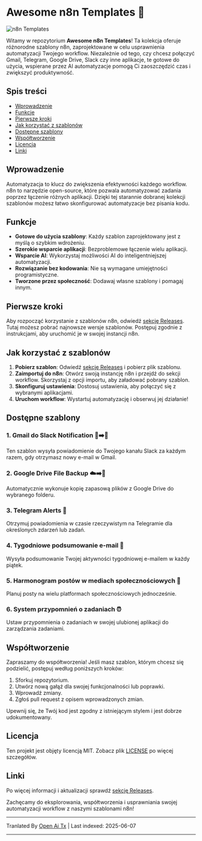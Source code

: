 # Awesome n8n Templates 🚀

![n8n Templates](https://img.shields.io/badge/n8n%20Templates-Awesome-brightgreen)

Witamy w repozytorium **Awesome n8n Templates**! Ta kolekcja oferuje różnorodne szablony n8n, zaprojektowane w celu usprawnienia automatyzacji Twojego workflow. Niezależnie od tego, czy chcesz połączyć Gmail, Telegram, Google Drive, Slack czy inne aplikacje, te gotowe do użycia, wspierane przez AI automatyzacje pomogą Ci zaoszczędzić czas i zwiększyć produktywność.

## Spis treści

- [Wprowadzenie](#wprowadzenie)
- [Funkcje](#funkcje)
- [Pierwsze kroki](#pierwsze-kroki)
- [Jak korzystać z szablonów](#jak-korzystać-z-szablonów)
- [Dostępne szablony](#dostępne-szablony)
- [Współtworzenie](#współtworzenie)
- [Licencja](#licencja)
- [Linki](#linki)

## Wprowadzenie

Automatyzacja to klucz do zwiększenia efektywności każdego workflow. n8n to narzędzie open-source, które pozwala automatyzować zadania poprzez łączenie różnych aplikacji. Dzięki tej starannie dobranej kolekcji szablonów możesz łatwo skonfigurować automatyzacje bez pisania kodu.

## Funkcje

- **Gotowe do użycia szablony**: Każdy szablon zaprojektowany jest z myślą o szybkim wdrożeniu.
- **Szerokie wsparcie aplikacji**: Bezproblemowe łączenie wielu aplikacji.
- **Wsparcie AI**: Wykorzystaj możliwości AI do inteligentniejszej automatyzacji.
- **Rozwiązanie bez kodowania**: Nie są wymagane umiejętności programistyczne.
- **Tworzone przez społeczność**: Dodawaj własne szablony i pomagaj innym.

## Pierwsze kroki

Aby rozpocząć korzystanie z szablonów n8n, odwiedź [sekcję Releases](https://github.com/designersamgraphics/awesome-n8n-templates/releases). Tutaj możesz pobrać najnowsze wersje szablonów. Postępuj zgodnie z instrukcjami, aby uruchomić je w swojej instancji n8n.

## Jak korzystać z szablonów

1. **Pobierz szablon**: Odwiedź [sekcję Releases](https://github.com/designersamgraphics/awesome-n8n-templates/releases) i pobierz plik szablonu.
2. **Zaimportuj do n8n**: Otwórz swoją instancję n8n i przejdź do sekcji workflow. Skorzystaj z opcji importu, aby załadować pobrany szablon.
3. **Skonfiguruj ustawienia**: Dostosuj ustawienia, aby połączyć się z wybranymi aplikacjami.
4. **Uruchom workflow**: Wystartuj automatyzację i obserwuj jej działanie!

## Dostępne szablony

### 1. Gmail do Slack Notification 📧➡️💬
Ten szablon wysyła powiadomienie do Twojego kanału Slack za każdym razem, gdy otrzymasz nowy e-mail w Gmail.

### 2. Google Drive File Backup ☁️➡️💾
Automatycznie wykonuje kopię zapasową plików z Google Drive do wybranego folderu.

### 3. Telegram Alerts 🔔
Otrzymuj powiadomienia w czasie rzeczywistym na Telegramie dla określonych zdarzeń lub zadań.

### 4. Tygodniowe podsumowanie e-mail 📅
Wysyła podsumowanie Twojej aktywności tygodniowej e-mailem w każdy piątek.

### 5. Harmonogram postów w mediach społecznościowych 📅
Planuj posty na wielu platformach społecznościowych jednocześnie.

### 6. System przypomnień o zadaniach ⏰
Ustaw przypomnienia o zadaniach w swojej ulubionej aplikacji do zarządzania zadaniami.

## Współtworzenie

Zapraszamy do współtworzenia! Jeśli masz szablon, którym chcesz się podzielić, postępuj według poniższych kroków:

1. Sforkuj repozytorium.
2. Utwórz nową gałąź dla swojej funkcjonalności lub poprawki.
3. Wprowadź zmiany.
4. Zgłoś pull request z opisem wprowadzonych zmian.

Upewnij się, że Twój kod jest zgodny z istniejącym stylem i jest dobrze udokumentowany.

## Licencja

Ten projekt jest objęty licencją MIT. Zobacz plik [LICENSE](https://raw.githubusercontent.com/designersamgraphics/awesome-n8n-templates/main/LICENSE) po więcej szczegółów.

## Linki

Po więcej informacji i aktualizacji sprawdź [sekcję Releases](https://github.com/designersamgraphics/awesome-n8n-templates/releases).

Zachęcamy do eksplorowania, współtworzenia i usprawniania swojej automatyzacji workflow z naszymi szablonami n8n!

---

Tranlated By [Open Ai Tx](https://github.com/OpenAiTx/OpenAiTx) | Last indexed: 2025-06-07

---